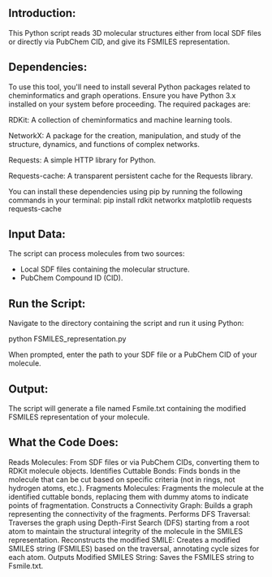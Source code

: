 Introduction:
-

This Python script reads 3D molecular structures either from local SDF files or directly via PubChem CID, and give its FSMILES representation.



Dependencies:
-
To use this tool, you'll need to install several Python packages related to cheminformatics and graph operations. 
Ensure you have Python 3.x installed on your system before proceeding. The required packages are:

RDKit: A collection of cheminformatics and machine learning tools.

NetworkX: A package for the creation, manipulation, and study of the structure, dynamics, and functions of complex networks.

Requests: A simple HTTP library for Python.

Requests-cache: A transparent persistent cache for the Requests library.

You can install these dependencies using pip  by running the following commands in your terminal:
  pip install rdkit networkx matplotlib requests requests-cache
 


Input Data:
-
The script can process molecules from two sources:

  - Local SDF files containing the molecular structure.
  - PubChem Compound ID (CID).

Run the Script: 
-
Navigate to the directory containing the script and run it using Python:

  python FSMILES_representation.py

When prompted, enter the path to your SDF file or a PubChem CID of your molecule.



Output:
-
The script will generate a file named Fsmile.txt containing the modified FSMILES representation of your molecule.


What the Code Does:
-

Reads Molecules: From SDF files or via PubChem CIDs, converting them to RDKit molecule objects.
Identifies Cuttable Bonds: Finds bonds in the molecule that can be cut based on specific criteria (not in rings, not hydrogen atoms, etc.).
Fragments Molecules: Fragments the molecule at the identified cuttable bonds, replacing them with dummy atoms to indicate points of fragmentation.
Constructs a Connectivity Graph: Builds a graph representing the connectivity of the fragments.
Performs DFS Traversal: Traverses the graph using Depth-First Search (DFS) starting from a root atom to maintain the structural integrity of the molecule in the SMILES representation.
Reconstructs the modified SMILE: Creates a modified SMILES string (FSMILES) based on the traversal, annotating cycle sizes for each atom.
Outputs Modified SMILES String: Saves the  FSMILES string to Fsmile.txt.


